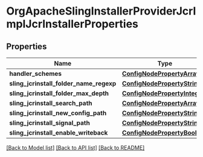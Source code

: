 # OrgApacheSlingInstallerProviderJcrImplJcrInstallerProperties

## Properties
Name | Type | Description | Notes
------------ | ------------- | ------------- | -------------
**handler_schemes** | [**ConfigNodePropertyArray**](ConfigNodePropertyArray.md) |  | [optional] 
**sling_jcrinstall_folder_name_regexp** | [**ConfigNodePropertyString**](ConfigNodePropertyString.md) |  | [optional] 
**sling_jcrinstall_folder_max_depth** | [**ConfigNodePropertyInteger**](ConfigNodePropertyInteger.md) |  | [optional] 
**sling_jcrinstall_search_path** | [**ConfigNodePropertyArray**](ConfigNodePropertyArray.md) |  | [optional] 
**sling_jcrinstall_new_config_path** | [**ConfigNodePropertyString**](ConfigNodePropertyString.md) |  | [optional] 
**sling_jcrinstall_signal_path** | [**ConfigNodePropertyString**](ConfigNodePropertyString.md) |  | [optional] 
**sling_jcrinstall_enable_writeback** | [**ConfigNodePropertyBoolean**](ConfigNodePropertyBoolean.md) |  | [optional] 

[[Back to Model list]](../README.md#documentation-for-models) [[Back to API list]](../README.md#documentation-for-api-endpoints) [[Back to README]](../README.md)


